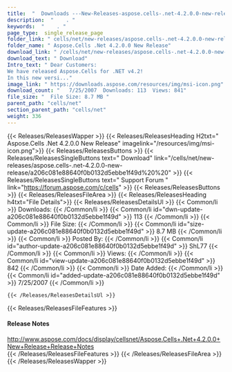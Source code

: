 ```yaml
---
title:  "  Downloads ---New-Releases-aspose.cells-.net-4.2.0.0-new-release . " 
description:  "    . " 
keywords:  "    . " 
page_type:  single_release_page
folder_link: " cells/net/new-releases/aspose.cells-.net-4.2.0.0-new-release/"
folder_name: " Aspose.Cells .Net 4.2.0.0 New Release"
download_link: " /cells/net/new-releases/aspose.cells-.net-4.2.0.0-new-release/a206c081e88640f0b0132d5ebbe1f49d"
download_text: " Download"
Intro_text: " Dear Customers:
We have released Aspose.Cells for .NET v4.2!
In this new versi..."
image_link: " https://downloads.aspose.com/resources/img/msi-icon.png"
download_count: "   7/25/2007  Downloads: 113  Views: 841"
file_size: "  File Size: 8.7 MB "
parent_path: "cells/net"
section_parent_path: "cells/net"
weight: 336 
---
```


{{< Releases/ReleasesWapper >}}
  {{< Releases/ReleasesHeading H2txt=" Aspose.Cells .Net 4.2.0.0 New Release" imagelink="/resources/img/msi-icon.png">}}
  {{< Releases/ReleasesButtons >}}
    {{< Releases/ReleasesSingleButtons text=" Download" link="/cells/net/new-releases/aspose.cells-.net-4.2.0.0-new-release/a206c081e88640f0b0132d5ebbe1f49d%20%20" >}}
    {{< Releases/ReleasesSingleButtons text=" Support Forum " link="https://forum.aspose.com/c/cells" >}}
  {{< Releases/ReleasesButtons >}}
  {{< Releases/ReleasesFileArea >}}
    {{< Releases/ReleasesHeading h4txt="File Details">}}
    {{< Releases/ReleasesDetailsUl >}}
            {{< Common/li  >}} Downloads: {{< /Common/li >}} 
      {{< Common/li id="dwn-update-a206c081e88640f0b0132d5ebbe1f49d" >}} 113 {{< /Common/li >}} 
      {{< Common/li  >}} File Size: {{< /Common/li >}} 
      {{< Common/li id="size-update-a206c081e88640f0b0132d5ebbe1f49d" >}} 8.7 MB {{< /Common/li >}} 
      {{< Common/li  >}} Posted By: {{< /Common/li >}} 
      {{< Common/li id="author-update-a206c081e88640f0b0132d5ebbe1f49d" >}} ShL77 {{< /Common/li >}} 
      {{< Common/li  >}} Views: {{< /Common/li >}} 
      {{< Common/li id="view-update-a206c081e88640f0b0132d5ebbe1f49d" >}} 842 {{< /Common/li >}} 
      {{< Common/li  >}} Date Added: {{< /Common/li >}} 
      {{< Common/li id="added-update-a206c081e88640f0b0132d5ebbe1f49d" >}} 7/25/2007 {{< /Common/li >}} 

    {{< /Releases/ReleasesDetailsUl >}}

  {{< Releases/ReleasesFileFeatures >}}
      <h4>Release Notes</h4><div><a href="http://www.aspose.com/docs/display/cellsnet/Aspose.Cells+.Net+4.2.0.0+New+Release+Release+Notes">http://www.aspose.com/docs/display/cellsnet/Aspose.Cells+.Net+4.2.0.0+New+Release+Release+Notes</a></div>
  {{< /Releases/ReleasesFileFeatures >}}
 {{< /Releases/ReleasesFileArea >}}
{{< /Releases/ReleasesWapper >}}


